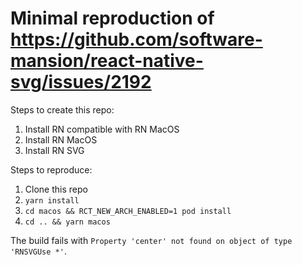 # Minimal reproduction of https://github.com/software-mansion/react-native-svg/issues/2192

Steps to create this repo:

1. Install RN compatible with RN MacOS
2. Install RN MacOS
3. Install RN SVG

Steps to reproduce:

1. Clone this repo
2. `yarn install`
3. `cd macos && RCT_NEW_ARCH_ENABLED=1 pod install`
4. `cd .. && yarn macos`

The build fails with `Property 'center' not found on object of type 'RNSVGUse *'`.
